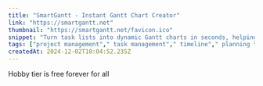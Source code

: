 ```yaml
---
title: "SmartGantt - Instant Gantt Chart Creator"
link: "https://smartgantt.net"
thumbnail: "https://smartgantt.net/favicon.ico"
snippet: "Turn task lists into dynamic Gantt charts in seconds, helping you plan and manage projects faster"
tags: ["project management"," task management"," timeline"," planning tool"]
createdAt: 2024-12-02T10:04:52.235Z
---
```

Hobby tier is free forever for all
